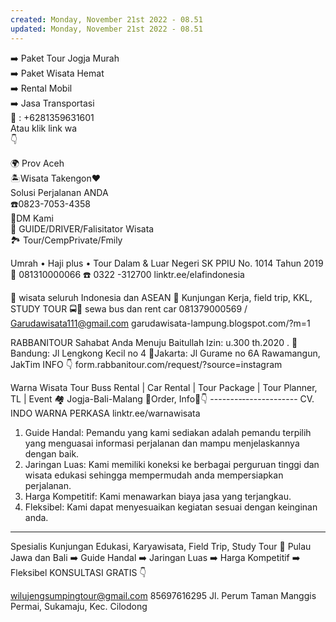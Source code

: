 ```yaml
---
created: Monday, November 21st 2022 - 08.51
updated: Monday, November 21st 2022 - 08.51
---
```

➡️ Paket Tour Jogja Murah  
➡️ Paket Wisata Hemat  
➡️ Rental Mobil  
➡️ Jasa Transportasi  
📲 : +6281359631601  
Atau klik link wa  
👇

🌍 Prov Aceh  
🏝️Wisata Takengon❤️  
Solusi Perjalanan ANDA  
☎️0823-7053-4358  
📝DM Kami  
👳 GUIDE/DRIVER/Falisitator Wisata  
🏞️ Tour/CempPrivate/Fmily

Umrah • Haji plus • Tour Dalam & Luar Negeri
SK PPIU No. 1014 Tahun 2019
📱 081310000066
☎️ 0322 -312700
linktr.ee/elafindonesia

🚵 wisata seluruh Indonesia dan ASEAN
🌇 Kunjungan Kerja, field trip, KKL, STUDY TOUR
🚍🚗 sewa bus dan rent car
081379000569 / Garudawisata111@gmail.com
garudawisata-lampung.blogspot.com/?m=1

RABBANITOUR
Sahabat Anda Menuju Baitullah
Izin: u.300 th.2020
.
🏢Bandung: Jl Lengkong Kecil no 4
🏢Jakarta: Jl Gurame no 6A Rawamangun, JakTim
INFO 👇
form.rabbanitour.com/request/?source=instagram

Warna Wisata Tour
Buss Rental | Car Rental | Tour Package | Tour Planner, TL
| Event
🏘️ Jogja-Bali-Malang
📩Order, Info📲👇
--------‐-------------
CV. INDO WARNA PERKASA
linktr.ee/warnawisata

1. Guide Handal: Pemandu yang kami sediakan adalah pemandu terpilih yang menguasai informasi perjalanan dan mampu menjelaskannya dengan baik.
2. Jaringan Luas: Kami memiliki koneksi ke berbagai perguruan tinggi dan wisata edukasi sehingga mempermudah anda mempersiapkan perjalanan.
3. Harga Kompetitif: Kami menawarkan biaya jasa yang terjangkau.
4. Fleksibel: Kami dapat menyesuaikan kegiatan sesuai dengan keinginan anda.

---
Spesialis Kunjungan Edukasi, Karyawisata, Field Trip, Study Tour
🚵 Pulau Jawa dan Bali
➡️ Guide Handal
➡️ Jaringan Luas
➡️ Harga Kompetitif 
➡️ Fleksibel 
KONSULTASI GRATIS 👇

wilujengsumpingtour@gmail.com
85697616295
Jl. Perum Taman Manggis Permai, Sukamaju, Kec. Cilodong